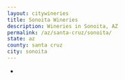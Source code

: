 ```yaml
---
layout: citywineries
title: Sonoita Wineries
description: Wineries in Sonoita, AZ
permalink: /az/santa-cruz/sonoita/
state: az
county: santa cruz
city: sonoita
---
```

-
